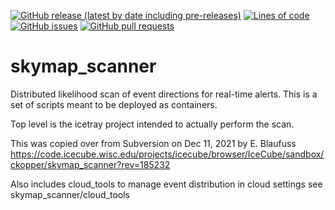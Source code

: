 <!--- Top of README Badges (automated) --->
[![GitHub release (latest by date including pre-releases)](https://img.shields.io/github/v/release/icecube/skymap_scanner?include_prereleases)](https://github.com/icecube/skymap_scanner/) [![Lines of code](https://img.shields.io/tokei/lines/github/icecube/skymap_scanner)](https://github.com/icecube/skymap_scanner/) [![GitHub issues](https://img.shields.io/github/issues/icecube/skymap_scanner)](https://github.com/icecube/skymap_scanner/issues?q=is%3Aissue+sort%3Aupdated-desc+is%3Aopen) [![GitHub pull requests](https://img.shields.io/github/issues-pr/icecube/skymap_scanner)](https://github.com/icecube/skymap_scanner/pulls?q=is%3Apr+sort%3Aupdated-desc+is%3Aopen) 
<!--- End of README Badges (automated) --->
# skymap_scanner

Distributed likelihood scan of event directions for real-time alerts.
This is a set of scripts meant to be deployed as containers.

Top level is the icetray project intended to actually perform the scan. 

This was copied over from Subversion on Dec 11, 2021 by E. Blaufuss
https://code.icecube.wisc.edu/projects/icecube/browser/IceCube/sandbox/ckopper/skymap_scanner?rev=185232

Also includes cloud_tools to manage event distribution in cloud settings
see skymap_scanner/cloud_tools
